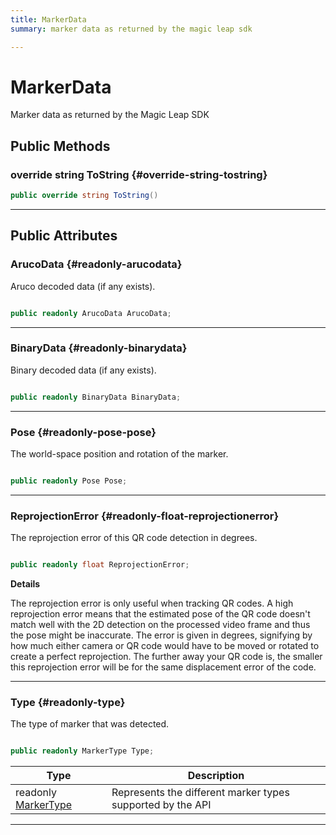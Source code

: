 ```yaml
---
title: MarkerData
summary: marker data as returned by the magic leap sdk 

---
```


# MarkerData




Marker data as returned by the Magic Leap SDK   





## Public Methods

### override string ToString {#override-string-tostring}

```csharp
public override string ToString()
```






-----------

## Public Attributes

### ArucoData {#readonly-arucodata}

Aruco decoded data (if any exists). 

```csharp

public readonly ArucoData ArucoData;

```






-----------

### BinaryData {#readonly-binarydata}

Binary decoded data (if any exists). 

```csharp

public readonly BinaryData BinaryData;

```






-----------

### Pose {#readonly-pose-pose}

The world-space position and rotation of the marker. 

```csharp

public readonly Pose Pose;

```






-----------

### ReprojectionError {#readonly-float-reprojectionerror}

The reprojection error of this QR code detection in degrees. 

```csharp

public readonly float ReprojectionError;

```


**Details**

The reprojection error is only useful when tracking QR codes. A high reprojection error means that the estimated pose of the QR code doesn't match well with the 2D detection on the processed video frame and thus the pose might be inaccurate. The error is given in degrees, signifying by how much either camera or QR code would have to be moved or rotated to create a perfect reprojection. The further away your QR code is, the smaller this reprojection error will be for the same displacement error of the code. 





-----------

### Type {#readonly-type}

The type of marker that was detected. 

```csharp

public readonly MarkerType Type;

```

| Type | Description  | 
|--|--|
| readonly [MarkerType](/versioned_docs/version-14-Jun-2023/unity-api/api/UnityEngine.XR.MagicLeap/MLMarkerTracker/UnityEngine.XR.MagicLeap.MLMarkerTracker.md#enums-markertype) | Represents the different marker types supported by the API  |





-----------


